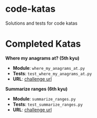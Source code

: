 # code-katas
Solutions and tests for code katas

# Completed Katas

**Where my anagrams at? (5th kyu)**

- **Module**: `where_my_anagrams_at.py`
- **Tests**: `test_where_my_anagrams_at.py`
- **URL**: [challenge url](https://www.codewars.com/kata/where-my-anagrams-at)

**Summarize ranges (6th kyu)**

- **Module**: `summarize_ranges.py`
- **Tests**: `test_summarize_ranges.py`
- **URL**: [challenge url](https://www.codewars.com/kata/summarize-ranges)